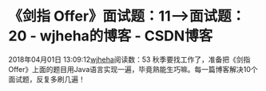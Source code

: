 # 《剑指 Offer》面试题：11——>面试题：20 - wjheha的博客 - CSDN博客
2018年04月01日 13:09:12[wjheha](https://me.csdn.net/wjheha)阅读数：53
秋季要找工作了，准备把《剑指 Offer》上面的题目用Java语言实现一遍，毕竟熟能生巧嘛。每一篇博客解决10个面试题，反复多刷几遍！
